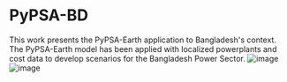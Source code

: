 # PyPSA-BD
This work presents the PyPSA-Earth application to Bangladesh's context. The PyPSA-Earth model has been applied with localized powerplants and cost data to develop scenarios for the Bangladesh Power Sector. 
![image](https://github.com/FiruzAhamed/PyPSA-BD/assets/122635742/a7dc6ef6-d8b2-4e5d-b2f8-b44f0f43b729) ![image](https://github.com/FiruzAhamed/PyPSA-BD/assets/122635742/0fef578b-a11c-4b67-a1d8-b8543d364895)

